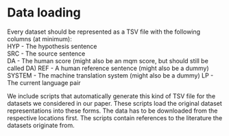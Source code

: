 # Data loading

Every dataset should be represented as a TSV file with the following columns (at minimum):  
HYP - The hypothesis sentence  
SRC - The source sentence  
DA - The human score (might also be an mqm score, but should still be called DA)
REF - A human reference sentence (might also be a dummy)
SYSTEM - The machine translation system (might also be a dummy)
LP - The current language pair

We include scripts that automatically generate this kind of TSV file for the datasets we considered in our paper.
These scripts load the original dataset representations into these forms. The data has to be downloaded from the 
respective locations first. The scripts contain references to the literature the datasets originate from.
